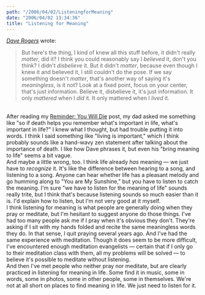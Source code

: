 ```yaml
---
path: "/2006/04/02/ListeningforMeaning" 
date: "2006/04/02 13:34:36" 
title: "Listening for Meaning" 
---
```

<cite><a href="http://homepage.mac.com/dave_rogers/GHD04-06.html#note_2723">Dave Rogers</a></cite> wrote:<br><blockquote>But here's the thing, I kind of knew all this stuff before, it didn't really *matter*, did it? I think you could reasonably say I *believed* it, don't you think? I didn't *disbelieve* it. But it didn't *matter*, because even though I knew it and believed it, I still couldn't do the pose. If we say something doesn't *matter*, that's another way of saying it's *meaningless*, is it not? Look at a fixed point, focus on your center, that's just information. Believe it, disbelieve it, it's just information. It only *mattered* when I *did* it. It only mattered when I *lived* it.</blockquote><br>After reading my <a href="http://typewriting.org/2006/03/18/Reminder%3A_You_Will_Die/">Reminder: You Will Die</a> post, my dad asked me something like "so if death helps you remember what's important in life, what's important in life?" I knew what I thought, but had trouble putting it into words. I think I said something like "living is important," which I think probably sounds like a hand-wavy zen statement after talking about the importance of death. I like how Dave phrases it, but even his "bring meaning to life" seems a bit vague.<br>And maybe a little wrong, too. I think life already *has* meaning &#8212; we just have to *recognize* it. It's like the difference between hearing to a song, and listening to a song. Anyone can hear whether life has a pleasant melody and go humming along to "You are My Sunshine," but you have to listen to catch the meaning. I'm sure "we have to listen for the meaning of life" sounds really trite, but I think that's because listening sounds so much easier than it is. I'd explain how to listen, but I'm not very good at it myself.<br>I think listening for meaning is what people are generally doing when they pray or meditate, but I'm hesitant to suggest anyone do those things. I've had too many people ask me if I pray when it's obvious they don't. They're asking if I sit with my hands folded and recite the same meaningless words they do. In that sense, I quit praying several years ago. And I've had the same experience with meditation. Though it does seem to be more difficult, I've encountered enough meditation evangelists &#8212; certain that if I only go to their meditation class with them, all my problems will be solved &#8212; to believe it's possible to meditate without listening.<br>And then I've met people who neither pray nor meditate, but are clearly practiced in listening for meaning in life. Some find it in music, some in words, some in photos, some in other people, some in themselves. We're not at all short on places to find meaning in life. We just need to listen for it.